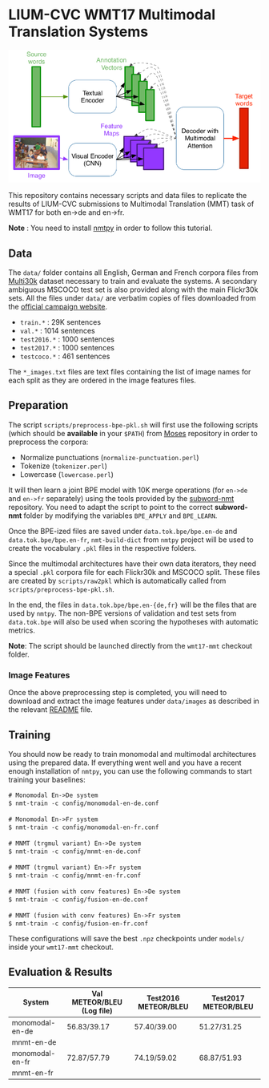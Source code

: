# LIUM-CVC WMT17 Multimodal Translation Systems

![mmt](./mmt.png?raw=true "mmt")

This repository contains necessary scripts and data files to replicate
the results of LIUM-CVC submissions to Multimodal Translation (MMT)
task of WMT17 for both en->de and en->fr.

**Note** : You need to install [nmtpy](https://github.com/lium-lst/nmtpy.git) in order to follow this tutorial.

## Data

The `data/` folder contains all English, German and French corpora files from
[Multi30k](https://arxiv.org/abs/1605.00459) dataset
necessary to train and evaluate the systems. A secondary ambiguous MSCOCO test set
is also provided along with the main Flickr30k sets. All the files
under `data/` are verbatim copies of files downloaded from the
[official campaign website](http://www.statmt.org/wmt17/multimodal-task.html).

- `train.*` : 29K sentences
- `val.*` : 1014 sentences
- `test2016.*` : 1000 sentences
- `test2017.*` : 1000 sentences
- `testcoco.*` : 461 sentences

The `*_images.txt` files are text files containing the list of image names
for each split as they are ordered in the image features files.

## Preparation

The script `scripts/preprocess-bpe-pkl.sh` will first use the following scripts
(which should be **available** in your `$PATH`) from
[Moses](https://github.com/moses-smt/mosesdecoder) repository in order to preprocess the corpora:

 - Normalize punctuations (`normalize-punctuation.perl`)
 - Tokenize (`tokenizer.perl`)
 - Lowercase (`lowercase.perl`)

It will then learn a joint BPE model with 10K merge operations
(for `en->de` and `en->fr` separately)
using the tools provided by the [subword-nmt](https://github.com/rsennrich/subword-nmt) repository. You need
to adapt the script to point to the correct **subword-nmt** folder
by modifying the variables `BPE_APPLY` and `BPE_LEARN`.

Once the BPE-ized files are saved under `data.tok.bpe/bpe.en-de` and `data.tok.bpe/bpe.en-fr`, `nmt-build-dict` from `nmtpy` project will be used to create the vocabulary `.pkl` files in the respective folders.

Since the multimodal architectures have their own data iterators, they need a special `.pkl` corpora file for each Flickr30k and MSCOCO split. These files are created by `scripts/raw2pkl` which is automatically called from `scripts/preprocess-bpe-pkl.sh`.

In the end, the files in `data.tok.bpe/bpe.en-{de,fr}` will be the files
that are used by `nmtpy`. The non-BPE versions of validation and test sets
from `data.tok.bpe` will also be used when scoring the hypotheses with
automatic metrics.

**Note**: The script should be launched directly from the `wmt17-mmt` checkout
folder.

### Image Features

Once the above preprocessing step is completed, you will need to download
and extract the image features under `data/images` as described in the
relevant [README](data/images/) file.

## Training

You should now be ready to train monomodal and multimodal architectures
using the prepared data. If everything went well and you have a recent
enough installation of `nmtpy`, you can use the following commands to
start training your baselines:

```
# Monomodal En->De system
$ nmt-train -c config/monomodal-en-de.conf

# Monomodal En->Fr system
$ nmt-train -c config/monomodal-en-fr.conf

# MNMT (trgmul variant) En->De system
$ nmt-train -c config/mnmt-en-de.conf

# MNMT (trgmul variant) En->Fr system
$ nmt-train -c config/mnmt-en-fr.conf

# MNMT (fusion with conv features) En->De system
$ nmt-train -c config/fusion-en-de.conf

# MNMT (fusion with conv features) En->Fr system
$ nmt-train -c config/fusion-en-fr.conf
```

These configurations will save the best `.npz` checkpoints
under `models/` inside your `wmt17-mmt` checkout.

## Evaluation & Results

| System          | Val METEOR/BLEU (Log file) | Test2016 METEOR/BLEU | Test2017 METEOR/BLEU |
|-----------------|----------------------------|----------------------|----------------------|
| monomodal-en-de | 56.83/39.17                | 57.40/39.00          | 51.27/31.25          |
| mnmt-en-de      |                            |                      |                      |
| monomodal-en-fr | 72.87/57.79                | 74.19/59.02          | 68.87/51.93          |
| mnmt-en-fr      |                            |                      |                      |
